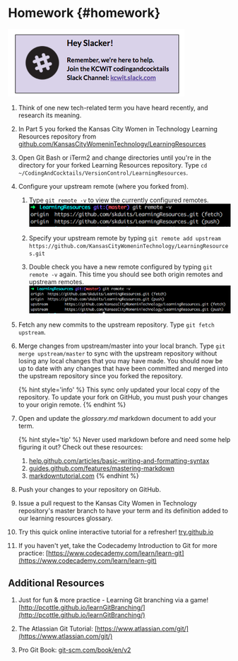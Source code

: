 # Homework {#homework}

[![](/images/slack.png)](http://kcwit.slack.com)

1.  Think of one new tech-related term you have heard recently, and research its meaning. 

2. In Part 5 you forked the Kansas City Women in Technology Learning Resources repository from [github.com/KansasCityWomeninTechnology/LearningResources](https://github.com/KansasCityWomeninTechnology/LearningResources)

3. Open Git Bash or iTerm2 and change directories until you're in the directory for your forked Learning Resources repository. Type `cd ~/CodingAndCocktails/VersionControl/LearningResources`.

4. Configure your upstream remote (where you forked from).

   1. Type `git remote -v` to view the currently configured remotes.
   ![](/images/originRemote.png)
        
   2. Specify your upstream remote by typing `git remote add upstream https://github.com/KansasCityWomeninTechnology/LearningResources.git`
        
   3. Double check you have a new remote configured by typing `git remote -v` again.  This time you should see both origin remotes and upstream remotes. 
   ![](/images/upstreamRemote.png)

5. Fetch any new commits to the upstream repository. Type `git fetch upstream`.
        
6. Merge changes from upstream/master into your local branch.  Type `git merge upstream/master` to sync with the upstream repository without losing any local changes that you may have made.  You should now be up to date with any changes that have been committed and merged into the upstream repository since you forked the repository.

   {% hint style='info' %}
This sync only updated your local copy of the repository. To update your fork on GitHub, you must push your changes to your origin remote.
   {% endhint %}

6. Open and update the _glossary.md_ markdown document to add your term.

   {% hint style='tip' %}
Never used markdown before and need some help figuring it out? 
Check out these resources:
   1.  [help.github.com/articles/basic-writing-and-formatting-syntax](https://help.github.com/articles/basic-writing-and-formatting-syntax/)
   2.  [guides.github.com/features/mastering-markdown](https://guides.github.com/features/mastering-markdown/)
   3.  [markdowntutorial.com](http://markdowntutorial.com/)
   {% endhint %}

5. Push your changes to your repository on GitHub.

6. Issue a pull request to the Kansas City Women in Technology repository's master branch to have your term and its definition added to our learning resources glossary.
        
7. Try this quick online interactive tutorial for a refresher! [try.github.io](https://try.github.io/)

8. If you haven't yet, take the Codecademy Introduction to Git for more practice: [https://www.codecademy.com/learn/learn-git](https://www.codecademy.com/learn/learn-git)

## Additional Resources

1.  Just for fun & more practice - Learning Git branching via a game! [http://pcottle.github.io/learnGitBranching/](http://pcottle.github.io/learnGitBranching/)

2.  The Atlassian Git Tutorial: [https://www.atlassian.com/git/](https://www.atlassian.com/git/)

3.  Pro Git Book: [git-scm.com/book/en/v2](https://git-scm.com/book/en/v2)